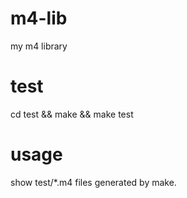 # m4-lib
my m4 library

# test
cd test && make && make test

# usage
show test/*.m4 files generated by make.

